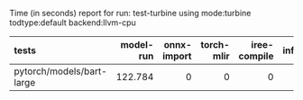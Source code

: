 Time (in seconds) report for run: test-turbine using mode:turbine todtype:default backend:llvm-cpu

| tests                     |   model-run |   onnx-import |   torch-mlir |   iree-compile |   inference |
|:--------------------------|------------:|--------------:|-------------:|---------------:|------------:|
| pytorch/models/bart-large |     122.784 |             0 |            0 |              0 |           0 |
